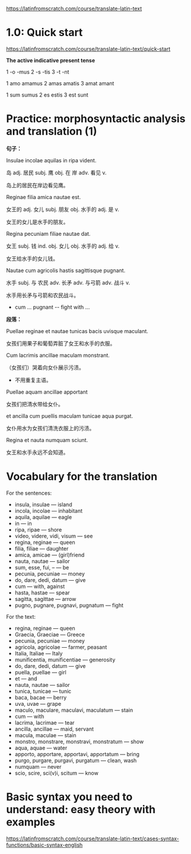 <https://latinfromscratch.com/course/translate-latin-text>

# 1.0: Quick start

<https://latinfromscratch.com/course/translate-latin-text/quick-start>

**The active indicative present tense**

1 -o -mus
2 -s -tis
3 -t -nt

1 amo amamus
2 amas amatis
3 amat amant

1 sum sumus
2 es estis
3 est sunt

# Practice: morphosyntactic analysis and translation (1)

**句子：**

Insulae incolae aquilas in ripa vident.

岛 adj. 居民 subj. 鹰 obj. 在 岸 adv. 看见 v.

岛上的居民在岸边看见鹰。

Reginae filia amica nautae est.

女王的 adj. 女儿 subj. 朋友 obj. 水手的 adj. 是 v.

女王的女儿是水手的朋友。

Regina pecuniam filiae nautae dat.

女王 subj. 钱 ind. obj. 女儿 obj. 水手的 adj. 给 v.

女王给水手的女儿钱。

Nautae cum agricolis hastis sagittisque pugnant.

水手 subj. 与 农民 adv. 长矛 adv. 与弓箭 adv. 战斗 v.

水手用长矛与弓箭和农民战斗。

- cum ... pugnant -- fight with ...

**段落：**

Puellae reginae et nautae tunicas bacis uvisque maculant.

女孩们用果子和葡萄弄脏了女王和水手的衣服。

Cum lacrimis ancillae maculam monstrant.

（女孩们）哭着向女仆展示污渍。

- 不用重复主语。

Puellae aquam ancillae apportant

女孩们把清水带给女仆。

et ancilla cum puellis maculam tunicae aqua purgat.

女仆用水为女孩们清洗衣服上的污渍。

Regina et nauta numquam sciunt.

女王和水手永远不会知道。

# Vocabulary for the translation

For the sentences:

- insula, insulae — island
- incola, incolae — inhabitant
- aquila, aquilae — eagle
- in — in
- ripa, ripae — shore
- video, videre, vidi, visum — see
- regina, reginae — queen
- filia, filiae — daughter
- amica, amicae — (girl)friend
- nauta, nautae — sailor
- sum, esse, fui, – — be
- pecunia, pecuniae — money
- do, dare, dedi, datum — give
- cum — with, against
- hasta, hastae — spear
- sagitta, sagittae — arrow
- pugno, pugnare, pugnavi, pugnatum — fight

For the text:

- regina, reginae — queen
- Graecia, Graeciae — Greece
- pecunia, pecuniae — money
- agricola, agricolae — farmer, peasant
- Italia, Italiae — Italy
- munificentia, munificentiae — generosity
- do, dare, dedi, datum — give
- puella, puellae — girl
- et — and
- nauta, nautae — sailor
- tunica, tunicae — tunic
- baca, bacae — berry
- uva, uvae — grape
- maculo, maculare, maculavi, maculatum — stain
- cum — with
- lacrima, lacrimae — tear
- ancilla, ancillae — maid, servant
- macula, maculae — stain
- monstro, monstrare, monstravi, monstratum — show
- aqua, aquae — water
- apporto, apportare, apportavi, apportatum — bring
- purgo, purgare, purgavi, purgatum — clean, wash
- numquam — never
- scio, scire, sci(v)i, scitum — know

# Basic syntax you need to understand: easy theory with examples

<https://latinfromscratch.com/course/translate-latin-text/cases-syntax-functions/basic-syntax-english>
